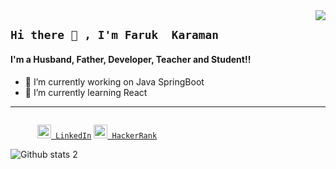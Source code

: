 
<img align="right" src="https://gpvc.arturio.dev/FarukKaramanVektorel">

## `Hi there 👋 , I'm Faruk  Karaman`



#### I'm a Husband, Father, Developer, Teacher and Student!!


    

- 🔭 I’m currently working on  Java SpringBoot
- 🌱 I’m currently learning React
---

<code>
      <a href="https://www.linkedin.com/in/faruk-karaman/" title="LinkedIn"><img width="22" src="https://upload.wikimedia.org/wikipedia/commons/thumb/f/f8/LinkedIn_icon_circle.svg/1200px-LinkedIn_icon_circle.svg.png"> LinkedIn</a></code>
    <code><a href="https://www.hackerrank.com/faruqi78" title="HackerRank"><img width="22" src="https://upload.wikimedia.org/wikipedia/commons/6/65/HackerRank_logo.png"> HackerRank</a></code>

    

![Github stats 2](https://github-readme-stats.vercel.app/api?username=FarukKaramanVektorel&show_icons=true&theme=radical)
